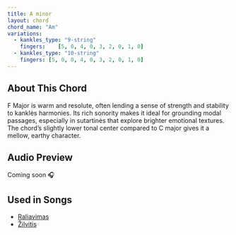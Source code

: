 ```yaml
---
title: A minor
layout: chord
chord_name: "Am"
variations:
  - kankles_type: "9-string"
    fingers:    [5, 0, 4, 0, 3, 2, 0, 1, 0]
  - kankles_type: "10-string"
    fingers: [5, 0, 0, 4, 0, 3, 2, 0, 1, 0]
---
```


## About This Chord

F Major is warm and resolute, often lending a sense of strength and stability to kanklės harmonies. Its rich sonority makes it ideal for grounding modal passages, especially in sutartinės that explore brighter emotional textures. The chord’s slightly lower tonal center compared to C major gives it a mellow, earthy character.

## Audio Preview

Coming soon 🎧

## Used in Songs

- [Raliavimas](/songs/raliavimas.html)
- [Žilvitis](/songs/zilvitis.html)